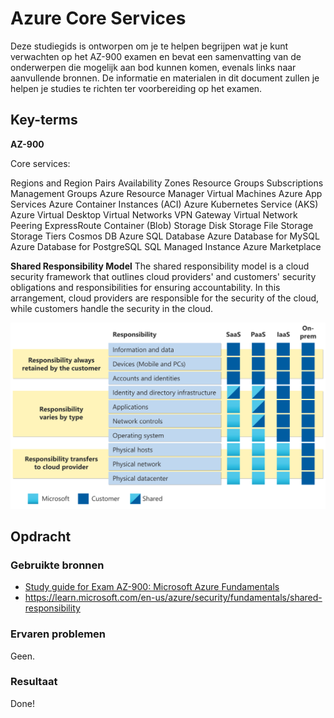 # Azure Core Services
Deze studiegids is ontworpen om je te helpen begrijpen wat je kunt verwachten op het AZ-900 examen en bevat een samenvatting van de onderwerpen die mogelijk aan bod kunnen komen, evenals links naar aanvullende bronnen. De informatie en materialen in dit document zullen je helpen je studies te richten ter voorbereiding op het examen.

## Key-terms
**AZ-900**

Core services:

Regions and Region Pairs
Availability Zones
Resource Groups
Subscriptions
Management Groups
Azure Resource Manager
Virtual Machines
Azure App Services
Azure Container Instances (ACI)
Azure Kubernetes Service (AKS)
Azure Virtual Desktop
Virtual Networks
VPN Gateway
Virtual Network Peering
ExpressRoute
Container (Blob) Storage
Disk Storage
File Storage
Storage Tiers
Cosmos DB
Azure SQL Database
Azure Database for MySQL
Azure Database for PostgreSQL
SQL Managed Instance
Azure Marketplace

**Shared Responsibility Model**
The shared responsibility model is a cloud security framework that outlines cloud providers' and customers' security obligations and responsibilities for ensuring accountability. In this arrangement, cloud providers are responsible for the security of the cloud, while customers handle the security in the cloud.

![Image](https://github.com/techgrounds/techgrounds-kaman/blob/main/00_includes/AZ-04_image.svg)

## Opdracht
### Gebruikte bronnen
- [Study guide for Exam AZ-900: Microsoft
Azure Fundamentals](https://query.prod.cms.rt.microsoft.com/cms/api/am/binary/RE3VwUY)
- https://learn.microsoft.com/en-us/azure/security/fundamentals/shared-responsibility

### Ervaren problemen
Geen.

### Resultaat

Done!